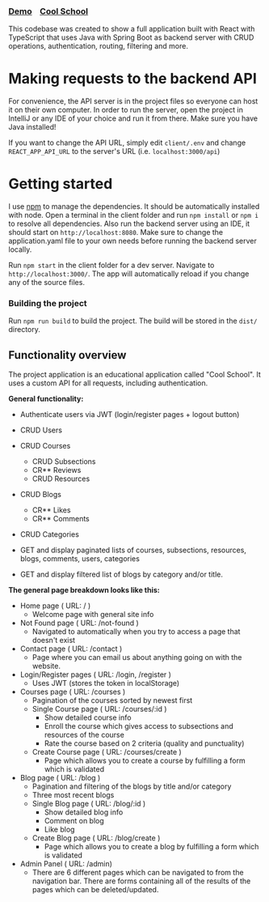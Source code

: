 ### [Demo](https://cool-school-19352.web.app/)&nbsp;&nbsp;&nbsp;&nbsp;[Cool School](https://github.com/Gin-n-Tonicc/Cool-School)

This codebase was created to show a full application built with React with TypeScript that uses Java with Spring Boot as backend server with CRUD operations, authentication, routing, filtering and more.

# Making requests to the backend API

For convenience, the API server is in the project files so everyone can host it on their own computer. In order to run the server, open the project in IntelliJ or any IDE of your choice and run it from there. Make sure you have Java installed!

If you want to change the API URL, simply edit `client/.env` and change `REACT_APP_API_URL` to the server's URL (i.e. `localhost:3000/api`)

# Getting started

I use [npm](https://www.npmjs.com/) to manage the dependencies. It should be automatically installed with node. Open a terminal in the client folder and run `npm install` or `npm i` to resolve all dependencies.
Also run the backend server using an IDE, it should start on `http://localhost:8080`. Make sure to change the application.yaml file to your own needs before running the backend server locally.

Run `npm start` in the client folder for a dev server. Navigate to `http://localhost:3000/`. The app will automatically reload if you change any of the source files.

### Building the project

Run `npm run build` to build the project. The build will be stored in the `dist/` directory.

## Functionality overview

The project application is an educational application called "Cool School". It uses a custom API for all requests, including authentication.

**General functionality:**

- Authenticate users via JWT (login/register pages + logout button)
- CRUD Users
- CRUD Courses
  - CRUD Subsections
  - CR\*\* Reviews
  - CRUD Resources
- CRUD Blogs
  - CR\*\* Likes
  - CR\*\* Comments 
- CRUD Categories
  
- GET and display paginated lists of courses, subsections, resources, blogs, comments, users, categories
- GET and display filtered list of blogs by category and/or title.

**The general page breakdown looks like this:**

- Home page ( URL: / )
  - Welcome page with general site info
- Not Found page ( URL: /not-found )
  - Navigated to automatically when you try to access a page that doesn't exist
- Contact page ( URL: /contact )
  - Page where you can email us about anything going on with the website.
- Login/Register pages ( URL: /login, /register )
  - Uses JWT (stores the token in localStorage)
- Courses page ( URL: /courses )
  - Pagination of the courses sorted by newest first
  - Single Course page ( URL: /courses/:id )
     - Show detailed course info
     - Enroll the course which gives access to subsections and resources of the course
     - Rate the course based on 2 criteria (quality and punctuality)
  - Create Course page ( URL: /courses/create )
     - Page which allows you to create a course by fulfilling a form which is validated
- Blog page ( URL: /blog )
  - Pagination and filtering of the blogs by title and/or category
  - Three most recent blogs
  - Single Blog page ( URL: /blog/:id )
     - Show detailed blog info
     - Comment on blog
     - Like blog
  - Create Blog page ( URL: /blog/create )
     - Page which allows you to create a blog by fulfilling a form which is validated
- Admin Panel ( URL: /admin)
  - There are 6 different pages which can be navigated to from the navigation bar. There are forms containing all of the results of the pages which can be deleted/updated.
